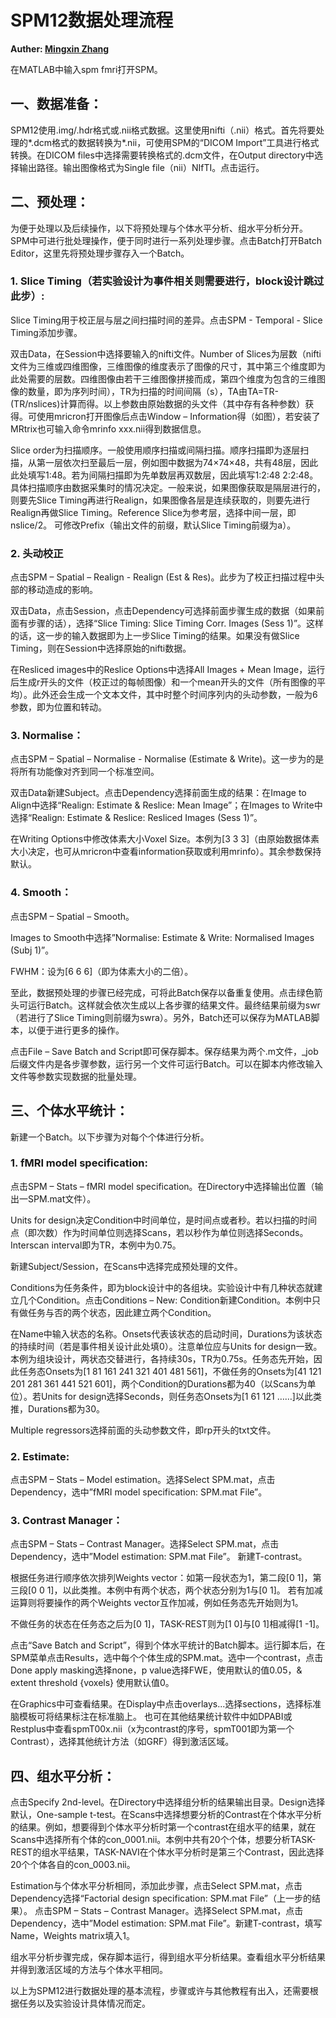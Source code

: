 # SPM12数据处理流程
__Auther: [Mingxin Zhang](https://github.com/nkMengXin)__

在MATLAB中输入spm fmri打开SPM。

## 一、数据准备：
SPM12使用.img/.hdr格式或.nii格式数据。这里使用nifti（.nii）格式。首先将要处理的*.dcm格式的数据转换为*.nii，可使用SPM的“DICOM Import”工具进行格式转换。在DICOM files中选择需要转换格式的.dcm文件，在Output directory中选择输出路径。输出图像格式为Single file（nii）NIfTI。点击运行。

## 二、预处理：
为便于处理以及后续操作，以下将预处理与个体水平分析、组水平分析分开。SPM中可进行批处理操作，便于同时进行一系列处理步骤。点击Batch打开Batch Editor，这里先将预处理步骤存入一个Batch。

### 1. Slice Timing（若实验设计为事件相关则需要进行，block设计跳过此步）:
Slice Timing用于校正层与层之间扫描时间的差异。点击SPM - Temporal - Slice Timing添加步骤。

双击Data，在Session中选择要输入的nifti文件。Number of Slices为层数（nifti文件为三维或四维图像，三维图像的维度表示了图像的尺寸，其中第三个维度即为此处需要的层数。四维图像由若干三维图像拼接而成，第四个维度为包含的三维图像的数量，即为序列时间），TR为扫描的时间间隔（s），TA由TA=TR-(TR/nslices)计算而得。以上参数由原始数据的头文件（其中存有各种参数）获得。可使用mricron打开图像后点击Window – Information得（如图），若安装了MRtrix也可输入命令mrinfo xxx.nii得到数据信息。

Slice order为扫描顺序。一般使用顺序扫描或间隔扫描。顺序扫描即为逐层扫描，从第一层依次扫至最后一层，例如图中数据为74×74×48，共有48层，因此此处填写1:48。若为间隔扫描即为先单数层再双数层，因此填写1:2:48 2:2:48。具体扫描顺序由数据采集时的情况决定。一般来说，如果图像获取是隔层进行的，则要先Slice Timing再进行Realign，如果图像各层是连续获取的，则要先进行Realign再做Slice Timing。Reference Slice为参考层，选择中间一层，即nslice/2。
可修改Prefix（输出文件的前缀，默认Slice Timing前缀为a）。

### 2. 头动校正
点击SPM – Spatial – Realign - Realign (Est & Res)。此步为了校正扫描过程中头部的移动造成的影响。

双击Data，点击Session，点击Dependency可选择前面步骤生成的数据（如果前面有步骤的话），选择“Slice Timing: Slice Timing Corr. Images (Sess 1)”。这样的话，这一步的输入数据即为上一步Slice Timing的结果。如果没有做Slice Timing，则在Session中选择原始的nifti数据。

在Resliced images中的Reslice Options中选择All Images + Mean Image，运行后生成r开头的文件（校正过的每帧图像）和一个mean开头的文件（所有图像的平均）。此外还会生成一个文本文件，其中时整个时间序列内的头动参数，一般为6参数，即为位置和转动。

### 3. Normalise：
点击SPM – Spatial – Normalise - Normalise (Estimate & Write)。这一步为的是将所有功能像对齐到同一个标准空间。

双击Data新建Subject。点击Dependency选择前面生成的结果：在Image to Align中选择“Realign: Estimate & Reslice: Mean Image”；在Images to Write中选择“Realign: Estimate & Reslice: Resliced Images (Sess 1)”。

在Writing Options中修改体素大小Voxel Size。本例为[3  3  3]（由原始数据体素大小决定，也可从mricron中查看information获取或利用mrinfo）。其余参数保持默认。

### 4. Smooth：
点击SPM – Spatial – Smooth。

Images to Smooth中选择”Normalise: Estimate & Write: Normalised Images (Subj 1)”。

FWHM：设为[6  6  6]（即为体素大小的二倍）。

至此，数据预处理的步骤已经完成，可将此Batch保存以备重复使用。点击绿色箭头可运行Batch。这样就会依次生成以上各步骤的结果文件。最终结果前缀为swr（若进行了Slice Timing则前缀为swra）。另外，Batch还可以保存为MATLAB脚本，以便于进行更多的操作。

点击File – Save Batch and Script即可保存脚本。保存结果为两个.m文件，_job后缀文件内是各步骤参数，运行另一个文件可运行Batch。可以在脚本内修改输入文件等参数实现数据的批量处理。

## 三、个体水平统计：
新建一个Batch。以下步骤为对每个个体进行分析。

### 1. fMRI model specification:
点击SPM – Stats – fMRI model specification。在Directory中选择输出位置（输出一SPM.mat文件）。

Units for design决定Condition中时间单位，是时间点或者秒。若以扫描的时间点（即次数）作为时间单位则选择Scans，若以秒作为单位则选择Seconds。Interscan interval即为TR，本例中为0.75。

新建Subject/Session，在Scans中选择完成预处理的文件。

Conditions为任务条件，即为block设计中的各组块。实验设计中有几种状态就建立几个Condition。点击Conditions – New: Condition新建Condition。本例中只有做任务与否的两个状态，因此建立两个Condition。

在Name中输入状态的名称。Onsets代表该状态的启动时间，Durations为该状态的持续时间（若是事件相关设计此处填0）。注意单位应与Units for design一致。本例为组块设计，两状态交替进行，各持续30s，TR为0.75s。任务态先开始，因此任务态Onsets为[1  81  161  241  321  401  481  561]，不做任务的Onsets为[41  121  201  281  361  441  521  601]，两个Condition的Durations都为40（以Scans为单位）。若Units for design选择Seconds，则任务态Onsets为[1 61 121 ……]以此类推，Durations都为30。

Multiple regressors选择前面的头动参数文件，即rp开头的txt文件。

### 2. Estimate:
点击SPM – Stats – Model estimation。选择Select SPM.mat，点击Dependency，选中”fMRI model specification: SPM.mat File”。

### 3. Contrast Manager：
点击SPM – Stats – Contrast Manager。选择Select SPM.mat，点击Dependency，选中”Model estimation: SPM.mat File”。
新建T-contrast。

根据任务进行顺序依次排列Weights vector：如第一段状态为1，第二段[0  1]，第三段[0  0  1]，以此类推。本例中有两个状态，两个状态分别为1与[0 1]。
若有加减运算则将要操作的两个Weights vector互作加减，例如任务态先开始则为1。

不做任务的状态在任务态之后为[0  1]，TASK-REST则为[1  0]与[0  1]相减得[1 -1]。

点击“Save Batch and Script”，得到个体水平统计的Batch脚本。运行脚本后，在SPM菜单点击Results，选中每个个体生成的SPM.mat。选中一个contrast，点击Done
apply masking选择none，p value选择FWE，使用默认的值0.05，& extent threshold {voxels} 使用默认值0。

在Graphics中可查看结果。在Display中点击overlays...选择sections，选择标准脑模板可将结果标注在标准脑上。
也可在其他结果统计软件中如DPABI或Restplus中查看spmT00x.nii（x为contrast的序号，spmT001即为第一个Contrast），选择其他统计方法（如GRF）得到激活区域。

## 四、组水平分析：
点击Specify 2nd-level。在Directory中选择组分析的结果输出目录。Design选择默认，One-sample t-test。在Scans中选择想要分析的Contrast在个体水平分析的结果。例如，想要得到个体水平分析时第一个contrast在组水平的结果，就在Scans中选择所有个体的con_0001.nii。本例中共有20个个体，想要分析TASK-REST的组水平结果，TASK-NAVI在个体水平分析时是第三个Contrast，因此选择20个个体各自的con_0003.nii。

Estimation与个体水平分析相同，添加此步骤，点击Select SPM.mat，点击Dependency选择“Factorial design specification: SPM.mat File”（上一步的结果）。
点击SPM – Stats – Contrast Manager。选择Select SPM.mat，点击Dependency，选中”Model estimation: SPM.mat File”。新建T-contrast，填写Name，Weights matrix填入1。

组水平分析步骤完成，保存脚本运行，得到组水平分析结果。查看组水平分析结果并得到激活区域的方法与个体水平相同。

以上为SPM12进行数据处理的基本流程，步骤或许与其他教程有出入，还需要根据任务以及实验设计具体情况而定。
